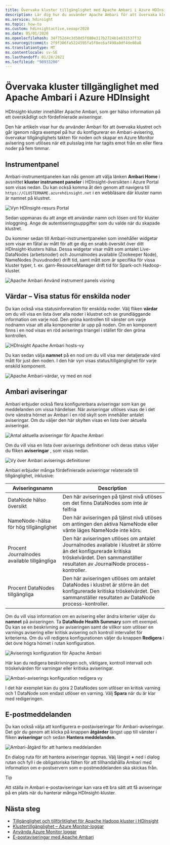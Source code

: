 ```yaml
---
title: Övervaka kluster tillgänglighet med Apache Ambari i Azure HDInsight
description: Lär dig hur du använder Apache Ambari för att övervaka kluster hälsa och tillgänglighet.
ms.service: hdinsight
ms.topic: how-to
ms.custom: hdinsightactive,seoapr2020
ms.date: 05/01/2020
ms.openlocfilehash: 34f752d4c3d50d5f680e317b2724b1e631537f32
ms.sourcegitcommit: 2f9f306fa5224595fa5f8ec6af498a0df4de08a8
ms.translationtype: MT
ms.contentlocale: sv-SE
ms.lasthandoff: 01/28/2021
ms.locfileid: "98933200"
---
```

# <a name="how-to-monitor-cluster-availability-with-apache-ambari-in-azure-hdinsight"></a>Övervaka kluster tillgänglighet med Apache Ambari i Azure HDInsight

HDInsight-kluster innehåller Apache Ambari, som ger hälso information på ett överskådligt och fördefinierade aviseringar.

Den här artikeln visar hur du använder Ambari för att övervaka klustret och går igenom några exempel på hur du konfigurerar en Ambari-avisering, övervakar tillgänglighets takten för noden och skapar en Azure Monitor avisering som utlöses när ett pulsslag inte har tagits emot från en eller flera noder på fem timmar.

## <a name="dashboard"></a>Instrumentpanel

Ambari-instrumentpanelen kan nås genom att välja länken **Ambari Home** i avsnittet **kluster instrument paneler** i HDInsight-översikten i Azure Portal som visas nedan. Du kan också komma åt den genom att navigera till `https://CLUSTERNAME.azurehdinsight.net` i en webbläsare där kluster namn är namnet på klustret.

![Vyn HDInsight-resurs Portal](media/hdinsight-cluster-availability/azure-portal-dashboard-ambari.png)

Sedan uppmanas du att ange ett användar namn och lösen ord för kluster inloggning. Ange de autentiseringsuppgifter som du valde när du skapade klustret.

Du kommer sedan till Ambari-instrumentpanelen som innehåller widgetar som visar en fåtal av mått för att ge dig en snabb översikt över ditt HDInsight-klusters hälsa. Dessa widgetar visar mått som antalet Live-DataNodes (arbetsnoder) och Journalnodes available (Zookeeper Node), NameNodes (huvudnoder) drift tid, samt mått som är specifika för vissa kluster typer, t. ex. garn-ResourceManager drift tid för Spark-och Hadoop-kluster.

![Apache Ambari Använd instrument panels visning](media/hdinsight-cluster-availability/apache-ambari-dashboard.png)

## <a name="hosts--view-individual-node-status"></a>Värdar – Visa status för enskilda noder

Du kan också visa statusinformation för enskilda noder. Välj fliken **värdar** om du vill visa en lista över alla noder i klustret och se grundläggande information om varje nod. Den gröna kontrollen till vänster om varje nodnamn visar att alla komponenter är upp på noden. Om en komponent finns i en nod visas en röd aviserings triangel i stället för den gröna kontrollen.

![HDInsight Apache Ambari hosts-vy](media/hdinsight-cluster-availability/apache-ambari-hosts1.png)

Du kan sedan välja **namnet** på en nod om du vill visa mer detaljerade värd mått för just den noden. I den här vyn visas status/tillgänglighet för varje enskild komponent.

![Apache Ambari-värdar, vy med en nod](media/hdinsight-cluster-availability/apache-ambari-hosts-node.png)

## <a name="ambari-alerts"></a>Ambari aviseringar

Ambari erbjuder också flera konfigurerbara aviseringar som kan ge meddelanden om vissa händelser. När aviseringar utlöses visas de i det övre vänstra hörnet av Ambari i en röd skylt som innehåller antalet aviseringar. Om du väljer den här skylten visas en lista över aktuella aviseringar.

![Antal aktuella aviseringar för Apache Ambari](media/hdinsight-cluster-availability/apache-ambari-alerts.png)

Om du vill visa en lista över aviserings definitioner och deras status väljer du fliken **aviseringar** , som visas nedan.

![Vy över Ambari aviserings definitioner](media/hdinsight-cluster-availability/ambari-alerts-definitions.png)

Ambari erbjuder många fördefinierade aviseringar relaterade till tillgänglighet, inklusive:

| Aviseringsnamn                        | Description   |
|---|---|
| DataNode hälso översikt           | Den här aviseringen på tjänst nivå utlöses om det finns DataNodes som inte är felfria|
| NameNode-hälsa för hög tillgänglighet | Den här aviseringen på tjänst nivå utlöses om antingen den aktiva NameNode eller vänte läges NameNode inte körs.|
| Procent Journalnodes available tillgängliga    | Den här aviseringen utlöses om antalet Journalnodes available i klustret är större än det konfigurerade kritiska tröskelvärdet. Den sammanställer resultaten av JournalNode process-kontroller. |
| Procent DataNodes tillgängliga       | Den här aviseringen utlöses om antalet DataNodes i klustret är större än det konfigurerade kritiska tröskelvärdet. Den sammanställer resultaten av DataNode process-kontroller.|


Om du vill visa information om en avisering eller ändra kriterier väljer du **namnet** på aviseringen. Ta **DataNode Health Summary** som ett exempel. Du kan se en beskrivning av aviseringen samt de villkor som utlöser en varnings avisering eller kritisk avisering och kontroll intervallet för kriterierna. Om du vill redigera konfigurationen väljer du knappen **Redigera** i det övre högra hörnet i rutan konfiguration.

![Aviserings konfiguration för Apache Ambari](media/hdinsight-cluster-availability/ambari-alert-configuration.png)

Här kan du redigera beskrivningen och, viktigare, kontroll intervall och tröskelvärden för varningar eller kritiska aviseringar.

![Ambari-aviserings konfiguration redigera vy](media/hdinsight-cluster-availability/ambari-alert-configuration-edit.png)

I det här exemplet kan du göra 2 DataNodes som utlöser en kritisk varning och 1 DataNode som endast utlöser en varning. Välj **Spara** när du är klar med redigeringen.

## <a name="email-notifications"></a>E-postmeddelanden

Du kan också välja att konfigurera e-postaviseringar för Ambari-aviseringar. Det gör du genom att klicka på knappen **åtgärder** längst upp till vänster i fliken **aviseringar** och sedan **Hantera meddelanden.**

![Ambari-åtgärd för att hantera meddelanden](media/hdinsight-cluster-availability/ambari-manage-notifications.png)

En dialog ruta för att hantera aviseringar öppnas. Välj längst **+** ned i dialog rutan och fyll i de obligatoriska fälten för att tillhandahålla Ambari med information om e-postservern som e-postmeddelanden ska skickas från.

> [!TIP]
> Att ställa in Ambari e-postaviseringar kan vara ett bra sätt att få aviseringar på en plats när du hanterar många HDInsight-kluster.

## <a name="next-steps"></a>Nästa steg

- [Tillgänglighet och tillförlitlighet för Apache Hadoop kluster i HDInsight](./hdinsight-business-continuity.md)
- [Klustertillgänglighet – Azure Monitor-loggar](./cluster-availability-monitor-logs.md)
- [Använda Azure Monitor loggar](hdinsight-hadoop-oms-log-analytics-tutorial.md)
- [E-postaviseringar med Apache Ambari](apache-ambari-email.md)
